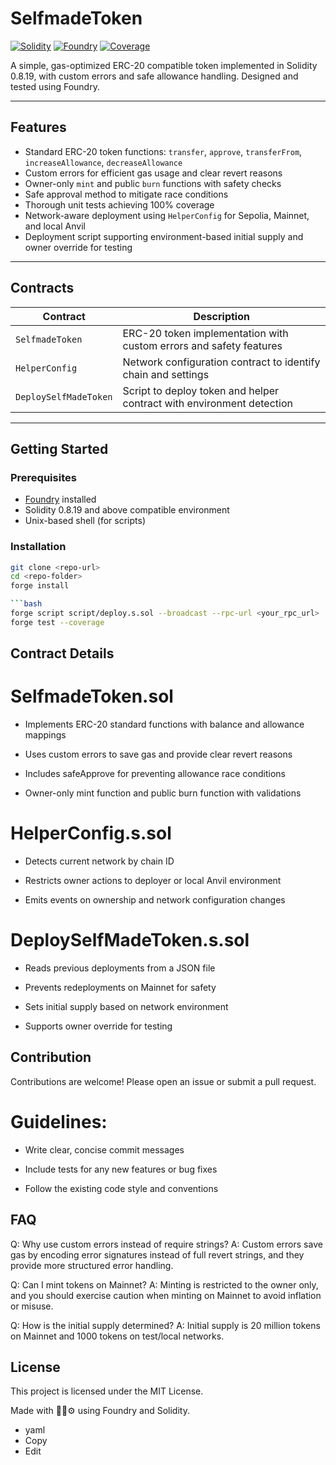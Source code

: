 # SelfmadeToken

[![Solidity](https://img.shields.io/badge/Solidity-0.8.19-blue.svg)](https://docs.soliditylang.org/en/v0.8.19/)
[![Foundry](https://img.shields.io/badge/Foundry-v1.0.0-orange)](https://github.com/foundry-rs/foundry)
[![Coverage](https://img.shields.io/badge/Coverage-100%25-brightgreen)](https://github.com/<your-repo>/actions/workflows/test.yml)

A simple, gas-optimized ERC-20 compatible token implemented in Solidity 0.8.19, with custom errors and safe allowance handling. Designed and tested using Foundry.

---

## Features

- Standard ERC-20 token functions: `transfer`, `approve`, `transferFrom`, `increaseAllowance`, `decreaseAllowance`
- Custom errors for efficient gas usage and clear revert reasons
- Owner-only `mint` and public `burn` functions with safety checks
- Safe approval method to mitigate race conditions
- Thorough unit tests achieving 100% coverage
- Network-aware deployment using `HelperConfig` for Sepolia, Mainnet, and local Anvil
- Deployment script supporting environment-based initial supply and owner override for testing

---

## Contracts

| Contract              | Description                                                           |
| --------------------- | --------------------------------------------------------------------- |
| `SelfmadeToken`       | ERC-20 token implementation with custom errors and safety features    |
| `HelperConfig`        | Network configuration contract to identify chain and settings         |
| `DeploySelfMadeToken` | Script to deploy token and helper contract with environment detection |

---

## Getting Started

### Prerequisites

- [Foundry](https://foundry.paradigm.xyz/) installed
- Solidity 0.8.19 and above compatible environment
- Unix-based shell (for scripts)

### Installation

````bash
git clone <repo-url>
cd <repo-folder>
forge install

```bash
forge script script/deploy.s.sol --broadcast --rpc-url <your_rpc_url>
forge test --coverage
````

## Contract Details

# SelfmadeToken.sol

- Implements ERC-20 standard functions with balance and allowance mappings

- Uses custom errors to save gas and provide clear revert reasons

- Includes safeApprove for preventing allowance race conditions

- Owner-only mint function and public burn function with validations

# HelperConfig.s.sol

- Detects current network by chain ID

- Restricts owner actions to deployer or local Anvil environment

- Emits events on ownership and network configuration changes

# DeploySelfMadeToken.s.sol

- Reads previous deployments from a JSON file

- Prevents redeployments on Mainnet for safety

- Sets initial supply based on network environment

- Supports owner override for testing

## Contribution

Contributions are welcome! Please open an issue or submit a pull request.

# Guidelines:

- Write clear, concise commit messages

- Include tests for any new features or bug fixes

- Follow the existing code style and conventions

## FAQ

Q: Why use custom errors instead of require strings?
A: Custom errors save gas by encoding error signatures instead of full revert strings, and they provide more structured error handling.

Q: Can I mint tokens on Mainnet?
A: Minting is restricted to the owner only, and you should exercise caution when minting on Mainnet to avoid inflation or misuse.

Q: How is the initial supply determined?
A: Initial supply is 20 million tokens on Mainnet and 1000 tokens on test/local networks.

## License

This project is licensed under the MIT License.

Made with 🦾🧠⚙️ using Foundry and Solidity.

- yaml
- Copy
- Edit
